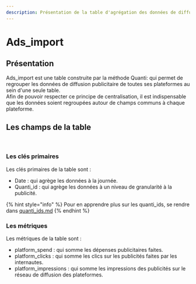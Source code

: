 ```yaml
---
description: Présentation de la table d'agrégation des données de diffusion publicitaire
---
```


# Ads\_import

## Présentation

Ads\_import est une table construite par la méthode Quanti: qui permet de regrouper les données de diffusion publicitaire de toutes ses plateformes au sein d'une seule table.\
Afin de pouvoir respecter ce principe de centralisation, il est indispensable que les données soient regroupées autour de champs communs à chaque plateforme.

## Les champs de la table

<figure><img src="../.gitbook/assets/Capture d’écran 2024-04-10 à 11.56.17.png" alt="" width="375"><figcaption></figcaption></figure>

### Les clés primaires

Les clés primaires de la table sont :

* Date : qui agrège les données à la journée.
* Quanti\_id : qui agrège les données à un niveau de granularité à la publicité.

{% hint style="info" %}
Pour en apprendre plus sur les quanti\_ids, se rendre dans [quanti\_ids.md](quanti\_ids.md "mention")
{% endhint %}

### Les métriques

Les métriques de la table sont :&#x20;

* platform\_spend : qui somme les dépenses publicitaires faites.
* platform\_clicks : qui somme les clics sur les publicités faites par les internautes.
* platform\_impressions : qui somme les impressions des publicités sur le réseau de diffusion des plateformes.

